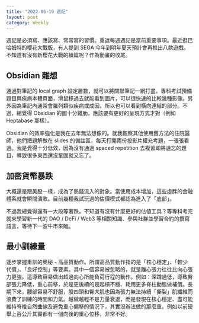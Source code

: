 ```yaml
---
title: "2022-06-19 週記"
layout: post
category: Weekly
---
```


週記是必須寫、應該寫、常常寫的習慣。重返每週週記是當前重要事項。最近逛巴哈姆特的櫻花大戰版，有人提到 SEGA 今年到明年夏天預計會再推出八款遊戲。不知道有沒有新櫻花大戰的續篇呢？作為動畫的收尾。

## Obsidian 雜想

通過對筆記的 local graph 設定層數，就可以將關聯筆記一網打盡。專科考試預備題目與疾病本體頁面，滑鼠移過去就能看到圖片，可以很快速的比較幾種影像。另外因為筆記內通常會羅列類似疾病或成因，所以也可以看到橫向連結的部分。不過，總覺得 Obsidian 的圖十分雞肋，應該要有更好的呈現方式才對（例如 Heptabase 那樣）。

Obsidian 的效率強化是我在去年無法想像的。就我觀察其他使用舊方法的住院醫師，他們把題解做在 slides 的備註區，每天打開兩份投影片權充考題，一張張看過。我是覺得十分低效，因為沒有通過 spaced repetition 去複習即將遺忘的題目，導致很多東西還沒鞏固就又忘了。

## 加密貨幣暴跌

大概還是跟美股一樣，成為了熱錢流入的對象。當使用成本增加，這些虛胖的金融體系就會瞬間潰敗。目前幾種我試玩過的估價模式都認為進入了「底部」。

不過我總覺得還有一大段等著跌。不知道有沒有什麼更好的估値工具？等專科考完就來學習新一代的 DAO / DeFi / Web3 等相關知識、參與社群並學習合約的撰寫語言，等待下一波牛市來臨。

## 最小訓練量

逐步掌握重訓的奧秘 - 高品質動作。所謂高品質動作指的是「核心穩定」、「較少代償」、「良好控制」等要素。其中一個容易被忽略的，就是離心張力往往比向心張力更強。這導致容易做出超過向心所能負荷行程的動作。例如：深蹲過低，導致臀部張力降低，重心前移，於是更後續的是起槓不穩、耗用更多脊柱動態做補償。長期下來，腰部容易不舒服，股四頭和臀大肌也因為張力無法持續「撕裂」肌纖維而浪費了訓練的時間和力氣。越做越輕不是力量衰退，而是發現在核心穩定、盡可能維持脊椎自然曲線及避免重心偏移的情況下，其實沒辦法做的那麼重。例如以前硬舉上百公斤其實都有一個向後的重心位移，非常不好。